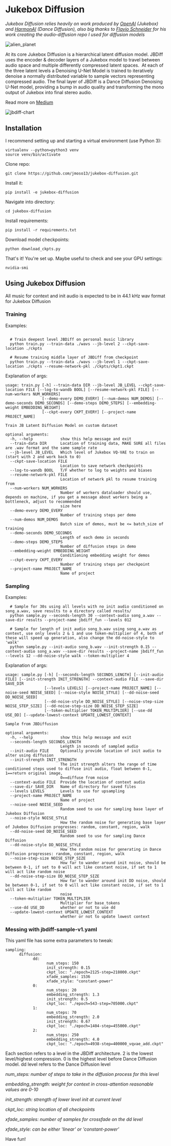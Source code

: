# Jukebox Diffusion
*Jukebox Diffusion relies heavily on work produced by [OpenAI](https://github.com/openai) (Jukebox) and [HarmonAI](https://github.com/Harmonai-org) (Dance Diffusion), also big thanks to [Flavio Schneider](https://github.com/flavioschneider) for his work creating the audio-diffusion repo I used for diffusion models*

![alien_planet](assets/jbdiff_planet.png)

At its core Jukebox Diffusion is a hierarchical latent diffusion model. JBDiff uses the encoder & decoder layers of a Jukebox model to travel between audio space and multiple differently compressed latent spaces. 
At each of the three latent levels a Denoising U-Net Model is trained to iteratively denoise a normally distributed variable to sample vectors representing compressed audio.
The final layer of JBDiff is a Dance Diffusion Denoising U-Net model, providing a bump in audio quality and transforming the mono output of Jukebox into final stereo audio.

Read more on [Medium](https://medium.com/@jeffsontagmusic)

![jbdiff-chart](assets/jbdiff_chart.png)

## Installation

I recommend setting up and starting a virtual environment (use Python 3):
```
virtualenv --python=python3 venv
source venv/bin/activate
```

Clone repo:
```
git clone https://github.com/jmoso13/jukebox-diffusion.git
```

Install it:
```
pip install -e jukebox-diffusion
```

Navigate into directory:
```
cd jukebox-diffusion
```

Install requirements:
```
pip install -r requirements.txt
```

Download model checkpoints:
```
python download_ckpts.py
```

That's it! You're set up. Maybe useful to check and see your GPU settings:
```
nvidia-smi
```

## Using Jukebox Diffusion
All music for context and init audio is expected to be in 44.1 kHz wav format for Jukebox Diffusion

### Training

Examples:
```

  # Train deepest level JBDiff on personal music library
  python train.py --train-data ./wavs --jb-level 2 --ckpt-save-location ./ckpts 

  # Resume training middle layer of JBDiff from checkpoint
  python train.py --train-data ./wavs --jb-level 1 --ckpt-save-location ./ckpts --resume-network-pkl ./ckpts/ckpt1.ckpt

```
Explanation of args:
```
usage: train.py [-h] --train-data DIR --jb-level JB_LEVEL --ckpt-save-location FILE [--log-to-wandb BOOL] [--resume-network-pkl FILE] [--num-workers NUM_WORKERS]
                [--demo-every DEMO_EVERY] [--num-demos NUM_DEMOS] [--demo-seconds DEMO_SECONDS] [--demo-steps DEMO_STEPS] [--embedding-weight EMBEDDING_WEIGHT]
                [--ckpt-every CKPT_EVERY] [--project-name PROJECT_NAME]

Train JB Latent Diffusion Model on custom dataset

optional arguments:
  -h, --help            show this help message and exit
  --train-data DIR      Location of training data, MAKE SURE all files are .wav format and the same sample rate
  --jb-level JB_LEVEL   Which level of Jukebox VQ-VAE to train on (start with 2 and work back to 0)
  --ckpt-save-location FILE
                        Location to save network checkpoints
  --log-to-wandb BOOL   T/F whether to log to weights and biases
  --resume-network-pkl FILE
                        Location of network pkl to resume training from
  --num-workers NUM_WORKERS
                        Number of workers dataloader should use, depends on machine, if you get a message about workers being a bottleneck, adjust to recommended
                        size here
  --demo-every DEMO_EVERY
                        Number of training steps per demo
  --num-demos NUM_DEMOS
                        Batch size of demos, must be <= batch_size of training
  --demo-seconds DEMO_SECONDS
                        Length of each demo in seconds
  --demo-steps DEMO_STEPS
                        Number of diffusion steps in demo
  --embedding-weight EMBEDDING_WEIGHT
                        Conditioning embedding weight for demos
  --ckpt-every CKPT_EVERY
                        Number of training steps per checkpoint
  --project-name PROJECT_NAME
                        Name of project
```

### Sampling
Examples:
```
  # Sample for 30s using all levels with no init audio conditioned on song_a.wav, save results to a directory called results/
  python sample.py --seconds-length 30 --context-audio song_a.wav --save-dir results --project-name jbdiff_fun --levels 012

  # Sample for length of init audio song_b.wav using song_a.wav as context, use only levels 2 & 1 and use token-multiplier of 4, both of these will speed up generation, also change the dd-noise-style to 'walk'
  python sample.py --init-audio song_b.wav --init-strength 0.15 --context-audio song_a.wav --save-dir results --project-name jbdiff_fun --levels 12 --dd-noise-style walk --token-multiplier 4
```
Explanation of args:
```
usage: sample.py [-h] [--seconds-length SECONDS_LENGTH] [--init-audio FILE] [--init-strength INIT_STRENGTH] --context-audio FILE --save-dir SAVE_DIR
                 [--levels LEVELS] [--project-name PROJECT_NAME] [--noise-seed NOISE_SEED] [--noise-style NOISE_STYLE] [--dd-noise-seed DD_NOISE_SEED]
                 [--dd-noise-style DD_NOISE_STYLE] [--noise-step-size NOISE_STEP_SIZE] [--dd-noise-step-size DD_NOISE_STEP_SIZE]
                 [--token-multiplier TOKEN_MULTIPLIER] [--use-dd USE_DD] [--update-lowest-context UPDATE_LOWEST_CONTEXT]

Sample from JBDiffusion

optional arguments:
  -h, --help            show this help message and exit
  --seconds-length SECONDS_LENGTH
                        Length in seconds of sampled audio
  --init-audio FILE     Optionally provide location of init audio to alter using diffusion
  --init-strength INIT_STRENGTH
                        The init strength alters the range of time conditioned steps used to diffuse init audio, float between 0-1, 1==return original image,
                        0==diffuse from noise
  --context-audio FILE  Provide the location of context audio
  --save-dir SAVE_DIR   Name of directory for saved files
  --levels LEVELS       Levels to use for upsampling
  --project-name PROJECT_NAME
                        Name of project
  --noise-seed NOISE_SEED
                        Random seed to use for sampling base layer of Jukebox Diffusion
  --noise-style NOISE_STYLE
                        How the random noise for generating base layer of Jukebox Diffusion progresses: random, constant, region, walk
  --dd-noise-seed DD_NOISE_SEED
                        Random seed to use for sampling Dance Diffusion
  --dd-noise-style DD_NOISE_STYLE
                        How the random noise for generating in Dance Diffusion progresses: random, constant, region, walk
  --noise-step-size NOISE_STEP_SIZE
                        How far to wander around init noise, should be between 0-1, if set to 0 will act like constant noise, if set to 1 will act like random noise
  --dd-noise-step-size DD_NOISE_STEP_SIZE
                        How far to wander around init DD noise, should be between 0-1, if set to 0 will act like constant noise, if set to 1 will act like random
                        noise
  --token-multiplier TOKEN_MULTIPLIER
                        Multiplier for base_tokens
  --use-dd USE_DD       whether or not to use dd
  --update-lowest-context UPDATE_LOWEST_CONTEXT
                        whether or not to update lowest context
```

### Messing with jbdiff-sample-v1.yaml

This yaml file has some extra parameters to tweak:
```
sampling:
      diffusion:
            dd:
                  num_steps: 150
                  init_strength: 0.15
                  ckpt_loc: "./epoch=2125-step=218000.ckpt"
                  xfade_samples: 1536
                  xfade_style: "constant-power"
            0:
                  num_steps: 20
                  embedding_strength: 1.3
                  init_strength: 0.5
                  ckpt_loc: "./epoch=543-step=705000.ckpt"
            1:
                  num_steps: 70
                  embedding_strength: 2.0
                  init_strength: 0.67
                  ckpt_loc: "./epoch=1404-step=455000.ckpt"
            2:
                  num_steps: 250
                  embedding_strength: 4.0
                  ckpt_loc: "./epoch=4938-step=400000_vqvae_add.ckpt"
```

Each section refers to a level in the JBDiff architecture. 2 is the lowest level/highest compression. 0 is the highest level before Dance Diffusion model. dd level refers to the Dance Diffusion level

*num_steps: number of steps to take in the diffusion process for this level*

*embedding_strength: weight for context in cross-attention reasonable values are 0-10*

*init_strength: strength of lower level init at current level*

*ckpt_loc: string location of all checkpoints*

*xfade_samples: number of samples for crossfade on the dd level*

*xfade_style: can be either 'linear' or 'constant-power'*

Have fun! 
